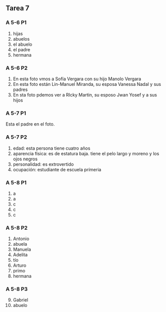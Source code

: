 ## Tarea 7
### A 5-6 P1
1. hijas
2. abuelos
3. el abuelo
4. el padre
5. hermana

### A 5-6 P2
1. En esta foto vmos a Sofía Vergara con su hijo Manolo Vergara
1. En esta foto están Lin-Manuel Miranda, su esposa Vanessa Nadal y sus padres
1. En sta foto pdemos ver a RIcky Martin, su esposo Jwan Yosef y a sus hijos

### A 5-7 P1
Esta el padre en el foto.

### A 5-7 P2
1. edad: esta persona tiene cuatro años
2. aparencia física: es de estatura baja. tiene el pelo largo y moreno y los ojos negros
3. personalidad: es extrovertido
4. ocupación: estudiante de escuela prímeria

### A 5-8 P1
1. a
1. a
1. c
1. c
1. c

### A 5-8 P2
1. Antonio
2. abuela
3. Manuela
4. Adelita
5. tío
6. Arturo
7. primo
8. hermana

### A 5-8 P3
9. Gabriel
10. abuelo
